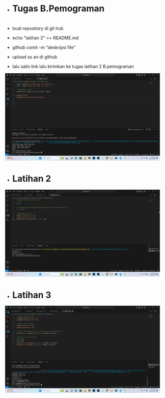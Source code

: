 + <h1>Tugas B.Pemograman<h1>
+ <p>buat repository di git hub<p>
+ <p>echo "latihan 2" >> README.md<p>
+ <p>github comit -m "deskripsi file"<p>
+ <p> upload ss an di github <p>
+ <p>lalu salin link lalu kirimkan ke tugas latihan 2 B.pemograman<p>

![gambar](dokumentasi/1.png)

+ <h1>Latihan 2</h1>

![gambar](dokumentasi/2.png)

+ <h1>Latihan 3</h1>

![gambar](dokumentasi/3.png)
